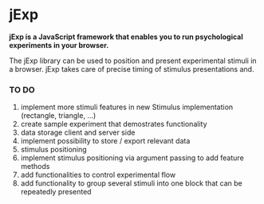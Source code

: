 # jExp

**jExp is a JavaScript framework that enables you to run psychological experiments in your browser.**

The jExp library can be used to position and present experimental stimuli in a browser.
jExp takes care of precise timing of stimulus presentations and.

### TO DO

1. implement more stimuli features in new Stimulus implementation (rectangle, triangle, ...)
2. create sample experiment that demostrates functionality
3. data storage client and server side
  1. implement possibility to store / export relevant data 
4. stimulus positioning
  1. implement stimulus positioning via argument passing to add feature methods
5. add functionalities to control experimental flow
  1. add functionality to group several stimuli into one block that can be repeatedly presented
